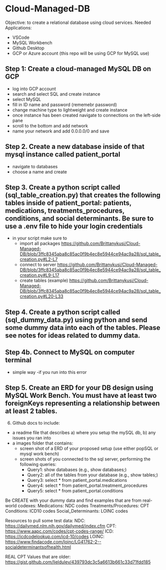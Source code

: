 # Cloud-Managed-DB
Objective: to create a relational database using cloud services.
Needed Applications:
- VSCode
- MySQL Workbench
- Github Desktop
- GCP or Azure account (this repo will be using GCP for MySQL use)

## Step 1: Create a cloud-managed MySQL DB on GCP
- log into GCP account
- search and select SQL and create instance 
- select MySQL
- fill in ID name and password (rememebr password)
- change machine type to lightweight and create instance
- once instance has been created navigate to connections on the left-side pane
- scroll to the bottom and add network 
- name your network and add 0.0.0.0/0 and save

## Step 2. Create a new database inside of that mysql instance called patient_portal  
- navigate to databases
- choose a name and create 

## Step 3. Create a python script called (sql_table_creation.py) that creates the following tables inside of patient_portal: patients, medications, treatments_procedures, conditions, and social determinants. Be sure to use a .env file to hide your login credentials 
- in your script make sure to 
    - import all packages https://github.com/Brittanykusi/Cloud-Managed-DB/blob/3ffc8345aba8c85ac0f9b4ec8e5944ce94ac9a28/sql_table_creation.py#L2-L7
    - connect to server https://github.com/Brittanykusi/Cloud-Managed-DB/blob/3ffc8345aba8c85ac0f9b4ec8e5944ce94ac9a28/sql_table_creation.py#L9-L17
    - create tables (example) https://github.com/Brittanykusi/Cloud-Managed-DB/blob/3ffc8345aba8c85ac0f9b4ec8e5944ce94ac9a28/sql_table_creation.py#L20-L33

## Step 4. Create a python script called (sql_dummy_data.py) using python and send some dummy data into each of the tables. Please see notes for ideas related to dummy data. 

## Step 4b. Connect to MySQL on computer terminal
- simple way
-if you run into this error

## Step 5. Create an ERD for your DB design using MySQL Work Bench. You must have at least two foreignKeys representing a relationship between at least 2 tables. 

6. Github docs to include: 
- a readme file that describes a) where you setup the mySQL db, b) any issues you ran into 
- a images folder that contains: 
    - screen shot of a ERD of your proposed setup (use either popSQL or mysql work bench) 
    - screen shots of you connected to the sql server, performing the following queries: 
        - Query1: show databases (e.g., show databases;) 
        - Query2: all of the tables from your database (e.g., show tables;)  
        - Query3: select * from patient_portal.medications 
        - Query4: select * from patient_portal.treatment_procedures
        - Query5: select * from patient_portal.conditions

Be CREATE with your dummy data and find examples that are from real-world codexes: 
Medications: NDC codes
Treatments/Procedures: CPT 
Conditions: ICD10 codes
Social_Determinants: LOINC codes 

Resources to pull some test data: 
NDC: https://dailymed.nlm.nih.gov/dailymed/index.cfm 
CPT: https://www.aapc.com/codes/cpt-codes-range/
ICD: https://icdcodelookup.com/icd-10/codes
LOINC: https://www.findacode.com/loinc/LG41762-2--socialdeterminantsofhealth.html

REAL CPT Values that are older: https://gist.github.com/lieldulev/439793dc3c5a6613b661c33d71fdd185
